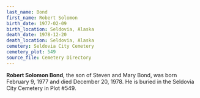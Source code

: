 ```yaml
---
last_name: Bond
first_name: Robert Solomon
birth_date: 1977-02-09
birth_location: Seldovia, Alaska
death_date: 1978-12-20
death_location: Seldovia, Alaska
cemetery: Seldovia City Cemetery
cemetery_plot: 549
source_file: Cemetery Directory
---
```

**Robert Solomon Bond**, the son of Steven and Mary Bond, was born February 9, 1977 and died December 20, 1978.  He is buried in the Seldovia City Cemetery in Plot #549.  

